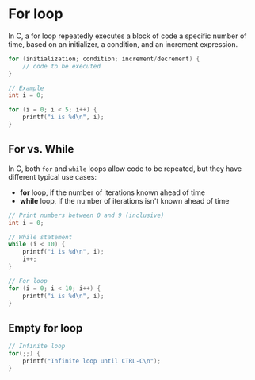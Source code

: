 # For loop

In C, a for loop repeatedly executes a block of code a specific number of time,
based on an initializer, a condition, and an increment expression.
```c
for (initialization; condition; increment/decrement) {
    // code to be executed
}

// Example
int i = 0;

for (i = 0; i < 5; i++) {
    printf("i is %d\n", i);
}
```

## For vs. While

In C, both `for` and `while` loops allow code to be repeated, but they have
different typical use cases:

- **for** loop, if the number of iterations known ahead of time
- **while** loop, if the number of iterations isn't known ahead of time
```c
// Print numbers between 0 and 9 (inclusive)
int i = 0;

// While statement
while (i < 10) {
    printf("i is %d\n", i);
    i++;
}

// For loop
for (i = 0; i < 10; i++) {
    printf("i is %d\n", i);
}
```

## Empty for loop

```c
// Infinite loop
for(;;) {
    printf("Infinite loop until CTRL-C\n");
}
```
